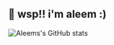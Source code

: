 ## 👋 wsp!! i'm aleem :)

![Aleems's GitHub stats](https://readme-stats.aleemrehmtulla.com/api?username=aleemrehmtulla&show_icons=true&theme=transparent)


